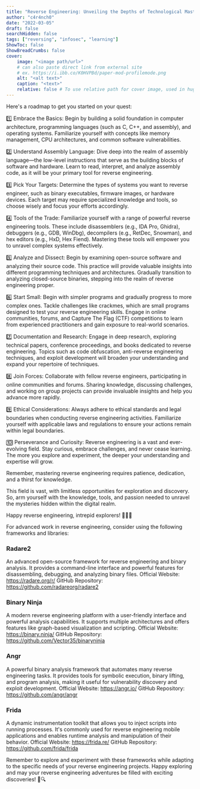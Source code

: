 ```yaml
---
title: "Reverse Engineering: Unveiling the Depths of Technological Mastery"
author: "c4r4nch0"
date: "2022-03-05"
draft: false
searchHidden: false
tags: ["reversing", "infosec", "learning"]
ShowToc: false
ShowBreadCrumbs: false
cover:
    image: "<image path/url>"
    # can also paste direct link from external site
    # ex. https://i.ibb.co/K0HVPBd/paper-mod-profilemode.png
    alt: "<alt text>"
    caption: "<text>"
    relative: false # To use relative path for cover image, used in hugo Page-bundles    
---
```


Here's a roadmap to get you started on your quest:

1️⃣ Embrace the Basics: Begin by building a solid foundation in computer architecture, programming languages (such as C, C++, and assembly), and operating systems. Familiarize yourself with concepts like memory management, CPU architectures, and common software vulnerabilities.

2️⃣ Understand Assembly Language: Dive deep into the realm of assembly language—the low-level instructions that serve as the building blocks of software and hardware. Learn to read, interpret, and analyze assembly code, as it will be your primary tool for reverse engineering.

3️⃣ Pick Your Targets: Determine the types of systems you want to reverse engineer, such as binary executables, firmware images, or hardware devices. Each target may require specialized knowledge and tools, so choose wisely and focus your efforts accordingly.

4️⃣ Tools of the Trade: Familiarize yourself with a range of powerful reverse engineering tools. These include disassemblers (e.g., IDA Pro, Ghidra), debuggers (e.g., GDB, WinDbg), decompilers (e.g., RetDec, Snowman), and hex editors (e.g., HxD, Hex Fiend). Mastering these tools will empower you to unravel complex systems effectively.

5️⃣ Analyze and Dissect: Begin by examining open-source software and analyzing their source code. This practice will provide valuable insights into different programming techniques and architectures. Gradually transition to analyzing closed-source binaries, stepping into the realm of reverse engineering proper.

6️⃣ Start Small: Begin with simpler programs and gradually progress to more complex ones. Tackle challenges like crackmes, which are small programs designed to test your reverse engineering skills. Engage in online communities, forums, and Capture The Flag (CTF) competitions to learn from experienced practitioners and gain exposure to real-world scenarios.

7️⃣ Documentation and Research: Engage in deep research, exploring technical papers, conference proceedings, and books dedicated to reverse engineering. Topics such as code obfuscation, anti-reverse engineering techniques, and exploit development will broaden your understanding and expand your repertoire of techniques.

8️⃣ Join Forces: Collaborate with fellow reverse engineers, participating in online communities and forums. Sharing knowledge, discussing challenges, and working on group projects can provide invaluable insights and help you advance more rapidly.

9️⃣ Ethical Considerations: Always adhere to ethical standards and legal boundaries when conducting reverse engineering activities. Familiarize yourself with applicable laws and regulations to ensure your actions remain within legal boundaries.

🔟 Perseverance and Curiosity: Reverse engineering is a vast and ever-evolving field. Stay curious, embrace challenges, and never cease learning. The more you explore and experiment, the deeper your understanding and expertise will grow.

Remember, mastering reverse engineering requires patience, dedication, and a thirst for knowledge.

This field is vast, with limitless opportunities for exploration and discovery. So, arm yourself with the knowledge, tools, and passion needed to unravel the mysteries hidden within the digital realm.

Happy reverse engineering, intrepid explorers! 🕵️‍♂️🔬

 For advanced work in reverse engineering, consider using the following frameworks and libraries:

### Radare2
An advanced open-source framework for reverse engineering and binary analysis. It provides a command-line interface and powerful features for disassembling, debugging, and analyzing binary files.
Official Website: https://radare.org/r/
GitHub Repository: https://github.com/radareorg/radare2

### Binary Ninja
A modern reverse engineering platform with a user-friendly interface and powerful analysis capabilities. It supports multiple architectures and offers features like graph-based visualization and scripting.
Official Website: https://binary.ninja/
GitHub Repository: https://github.com/Vector35/binaryninja

### Angr
A powerful binary analysis framework that automates many reverse engineering tasks. It provides tools for symbolic execution, binary lifting, and program analysis, making it useful for vulnerability discovery and exploit development.
Official Website: https://angr.io/
GitHub Repository: https://github.com/angr/angr

### Frida 
A dynamic instrumentation toolkit that allows you to inject scripts into running processes. It's commonly used for reverse engineering mobile applications and enables runtime analysis and manipulation of their behavior.
Official Website: https://frida.re/
GitHub Repository: https://github.com/frida/frida

Remember to explore and experiment with these frameworks while adapting to the specific needs of your reverse engineering projects. Happy exploring and may your reverse engineering adventures be filled with exciting discoveries! 🚀🔍